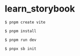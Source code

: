 # learn_storybook

```shell
$ pnpm create vite
```

```shell
$ pnpm install
```

```shell
$ pnpm run dev
```

```shell
$ pnpx sb init
```